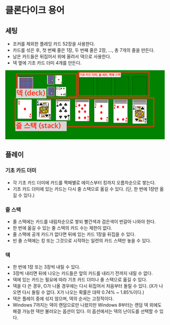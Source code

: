 
# 클론다이크 용어

## 세팅
- 조커를 제외한 플레잉 카드 52장을 사용한다.
- 카드를 섞은 후, 첫 번째 줄은 1장, 두 번째 줄은 2장, ..., 총 7개의 줄을 만든다.
- 남은 카드들은 뒤집어서 위에 올려서 덱으로 사용한다.
- 덱 옆에 기초 카드 더미 4개를 만든다.

![클론다이크 용어](./images/클론다이크%20용어.png)

## 플레이

### 기초 카드 더미
- 각 기초 카드 더미에 카드를 짝패별로 에이스부터 킹까지 오름차순으로 쌓는다.
- 기초 카드 더미에 있는 카드는 다시 줄 스택으로 옮길 수 있다. (단, 한 번에 1장만 옮길 수 있다.)

### 줄 스택
- 줄 스택에는 카드를 내림차순으로 쌓되 빨간색과 검은색이 번갈아 나와야 한다.
- 한 번에 옮길 수 있는 줄 스택의 카드 수는 제한이 없다.
- 줄 스택에 공개 카드가 없다면 뒤에 있는 카드 1장을 뒤집을 수 있다.
- 빈 줄 스택에는 킹 또는 그것으로 시작하는 일련의 카드 스택만 놓을 수 있다.

### 덱
- 한 번에 1장 또는 3장씩 내릴 수 있다.
- 3장씩 내리면 뒤에 나오는 카드들은 앞의 카드를 내리기 전까지 내릴 수 없다.
- 덱에 있는 카드는 필요에 따라 기초 카드 더미나 줄 스택으로 옮길 수 있다.
- 덱을 다 쓴 경우, O가 나올 경우에는 다시 뒤집어서 처음부터 돌릴 수 있다. (X가 나오면 다시 돌릴 수 없다. X가 나오는 확률은 대략 0.74% ~ 1.85%이다.)
- 덱은 플레이 중에 섞지 않으며, 덱의 순서는 고정적이다.
- Windows 7까지는 덱이 랜덤으로만 나왔지만 Windows 8부터는 랜덤 덱 외에도 해결 가능한 덱만 불러오는 옵션이 있다. 이 옵션에서는 덱의 난이도를 선택할 수 있다.
